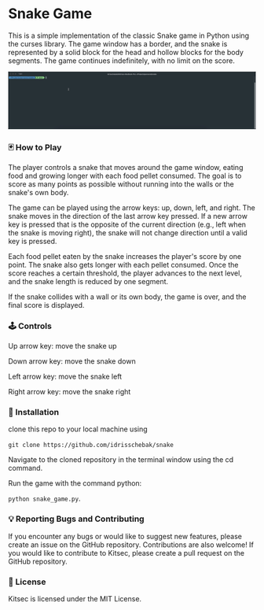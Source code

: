 # Snake Game
This is a simple implementation of the classic Snake game in Python using the curses library. The game window has a border, and the snake is represented by a solid block for the head and hollow blocks for the body segments. The game continues indefinitely, with no limit on the score.

[![Demo Video](https://raw.githubusercontent.com/idrisschebak/snake/main/assets/demo.gif)](https://raw.githubusercontent.com/idrisschebak/snake/main/assets/demo.gif)


### 🃏 How to Play
The player controls a snake that moves around the game window, eating food and growing longer with each food pellet consumed. The goal is to score as many points as possible without running into the walls or the snake's own body.

The game can be played using the arrow keys: up, down, left, and right. The snake moves in the direction of the last arrow key pressed. If a new arrow key is pressed that is the opposite of the current direction (e.g., left when the snake is moving right), the snake will not change direction until a valid key is pressed.

Each food pellet eaten by the snake increases the player's score by one point. The snake also gets longer with each pellet consumed. Once the score reaches a certain threshold, the player advances to the next level, and the snake length is reduced by one segment.

If the snake collides with a wall or its own body, the game is over, and the final score is displayed.

### 🕹️ Controls

Up arrow key: move the snake up

Down arrow key: move the snake down

Left arrow key: move the snake left

Right arrow key: move the snake right

### 💾 Installation

clone this repo to your local machine using
    
` git clone https://github.com/idrisschebak/snake `

Navigate to the cloned repository in the terminal window using the cd command.

Run the game with the command python:

 `python snake_game.py`.

### 💡 Reporting Bugs and Contributing
If you encounter any bugs or would like to suggest new features, please create an issue on the GitHub repository. Contributions are also welcome! If you would like to contribute to Kitsec, please create a pull request on the GitHub repository.

### 🔖 License
Kitsec is licensed under the MIT License.